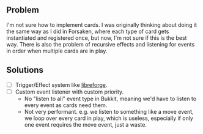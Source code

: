## Problem
I'm not sure how to implement cards. I was originally thinking about doing it the same way as I did in Forsaken, where each type of card gets instantiated and registered once, but now, I'm not sure if this is the best way. There is also the problem of recursive effects and listening for events in order when multiple cards are in play.

## Solutions
- [ ] Trigger/Effect system like [libreforge](https://github.com/Auxilor/libreforge).
- [ ] Custom event listener with custom priority.
	- No "listen to all" event type in Bukkit, meaning we'd have to listen to every event as cards need them.
	- Not very performant. e.g. we listen to something like a move event, we loop over every card in play, which is useless, especially if only one event requires the move event, just a waste.